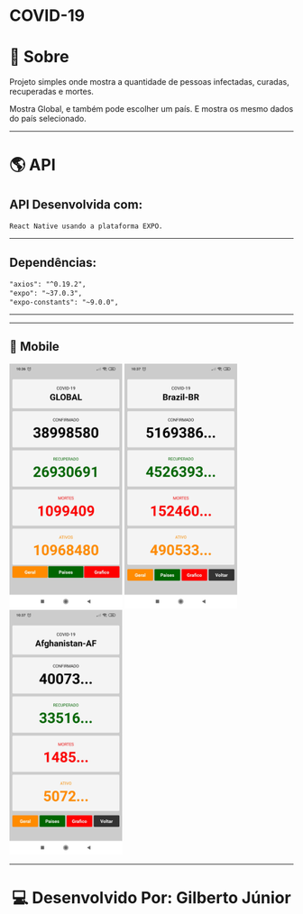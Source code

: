 # COVID-19

# 📔 Sobre

Projeto simples onde mostra a quantidade de pessoas infectadas, curadas, recuperadas e mortes. 

Mostra Global, e também pode escolher um país. E mostra os mesmo dados do país selecionado.

---
# 🌎 API
## API Desenvolvida com: 

    React Native usando a plataforma EXPO.
    

---

## Dependências: 

    "axios": "^0.19.2",
    "expo": "~37.0.3",
    "expo-constants": "~9.0.0",

---


---
## 📱 Mobile
<p align="left">
<img src="./src/assets/1.jpg" width="200">
<img src="./src/assets/2.jpg" width="200">
<img src="./src/assets/3.jpg" width="200">
</p>


---
<h1 align="center">💻 Desenvolvido Por: Gilberto Júnior</h1> 